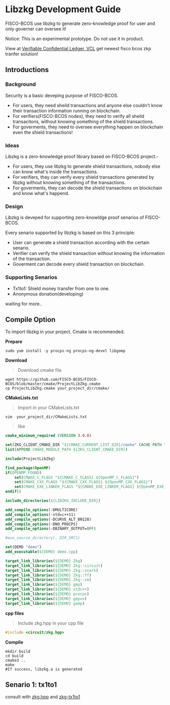 # Libzkg Development Guide

FISCO-BCOS use libzkg to generate zero-knowledge proof for user and only governer can oversee it!

Notice: This is an experimental prototype. Do not use it in product.

View at [Verifiable Confidential Ledger, VCL](https://wedpr-lab.readthedocs.io/zh_CN/latest/docs/verifiable_confidential_ledger.html) get newest fisco bcos zkp tranfer solution!

## Introductions

### Background

Security is a basic deveping purpose of FISCO-BCOS.

- For users, they need sheild transactions and anyone else couldn't know their transaction information running on blockchain.
- For verifiers(FISCO-BCOS nodes), they need to verify all sheild transacitons, without knowing something of the shield transactions.
- For goverments, they need to oversee everything happen on blockchain even the shield transactions!

### Ideas

Libzkg is a zero-knowledge proof library based on FISCO-BCOS project.-  

- For users, they use libzkg to generate shield transactions, nobody else can know what's inside the transactions.
- For verifiers, they can verify every shield transactions generated by libzkg without knowing something of the transactions.
- For goverments, they can decode the shield transactions on blockchain and know what's happend.

### Design

Libzkg is deveped for supporting zero-knowldge proof senarios of FISCO-BCOS.

Every senario supported by libzkg is based on this 3 principle:

- User can generate a shield transaction according with the certain senario.
- Verifier can verify the shield transaction without knowing the information of the transaction.
- Goverment can decode every shield transaction on blockchain.

### Supporting Senarios

- Tx1to1: Shield money transfer from one to one.
- Anonymous donation(developing)

waiting for more..



## Compile Option

To import libzkg in your project. Cmake is recommended.

**Prepare**

``` shell
sudo yum install -y procps-ng procps-ng-devel libgomp
```

**Download**

> Download cmake file

``` shell
wget https://github.com/FISCO-BCOS/FISCO-BCOS/blob/master/cmake/ProjectLibZkg.cmake
cp ProjectLibZkg.cmake your_project_dir/cmake/
```

**CMakeLists.txt**

> Import in your CMakeLists.txt

``` shell
vim  your_project_dir/CMakeLists.txt
```

> like

``` cmake
cmake_minimum_required (VERSION 3.0.0)

set(ZKG_CLIENT_CMAKE_DIR "${CMAKE_CURRENT_LIST_DIR}/cmake" CACHE PATH "The path to the cmake directory")
list(APPEND CMAKE_MODULE_PATH ${ZKG_CLIENT_CMAKE_DIR})

include(ProjectLibZkg)

find_package(OpenMP)
if(OPENMP_FOUND)
    set(CMAKE_C_FLAGS "${CMAKE_C_FLAGS} ${OpenMP_C_FLAGS}")
    set(CMAKE_CXX_FLAGS "${CMAKE_CXX_FLAGS} ${OpenMP_CXX_FLAGS}")
    set(CMAKE_EXE_LINKER_FLAGS "${CMAKE_EXE_LINKER_FLAGS} ${OpenMP_EXE_LINKER_FLAGS}")
endif()

include_directories(${LIBZKG_INCLUDE_DIR})

add_compile_options(-DMULTICORE)
add_compile_options(-std=c++11)
add_compile_options(-DCURVE_ALT_BN128)
add_compile_options(-DNO_PROCPS)
add_compile_options(-DBINARY_OUTPUT=OFF)

#aux_source_directory(. DIR_SRCS)

set(DEMO "demo")
add_executable(${DEMO} demo.cpp)

target_link_libraries(${DEMO} Zkg)
target_link_libraries(${DEMO} Zkg::circuit)
target_link_libraries(${DEMO} Zkg::snark)
target_link_libraries(${DEMO} Zkg::ff)
target_link_libraries(${DEMO} Zkg::zm)
target_link_libraries(${DEMO} gmp)
target_link_libraries(${DEMO} stdc++)
target_link_libraries(${DEMO} procps)
target_link_libraries(${DEMO} gmpxx)
target_link_libraries(${DEMO} gomp)

```

**cpp files**

>  Include zkg.hpp in your cpp file

``` cpp
#include <circuit/zkg.hpp>
```

**Compile**

``` shell
mkdir build
cd build
cmake3 ..
make
#If success, libzkg.a is generated
```

 

## Senario 1: tx1to1 

consult with [zkg.hpp](circuit/zkg.hpp) and [zkg-tx1to1](https://github.com/FISCO-BCOS/zkg-tx1to1)
